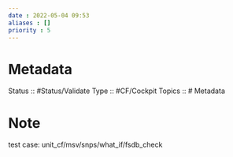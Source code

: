 ```yaml
---
date : 2022-05-04 09:53
aliases : []
priority : 5
---
```

# Metadata
Status :: #Status/Validate
Type :: #CF/Cockpit 
Topics :: # Metadata
# Note
test case: unit_cf/msv/snps/what_if/fsdb_check